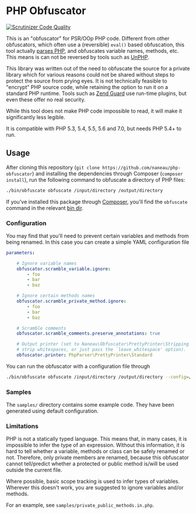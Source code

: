 # PHP Obfuscator

[![Scrutinizer Code Quality](https://scrutinizer-ci.com/g/naneau/php-obfuscator/badges/quality-score.png?b=master)](https://scrutinizer-ci.com/g/naneau/php-obfuscator/?branch=master)

This is an "obfuscator" for PSR/OOp PHP code. Different from other obfuscators, which often use a (reversible) `eval()` based obfuscation, this tool actually [parses PHP](https://github.com/nikic/PHP-Parser), and obfuscates variable names, methods, etc. This means is can not be reversed by tools such as [UnPHP](http://www.unphp.net).

This library was written out of the need to obfuscate the source for a private library which for various reasons could not be shared without steps to protect the source from prying eyes. It is not technically feasible to "encrypt" PHP source code, while retaining the option to run it on a standard PHP runtime. Tools such as [Zend Guard](http://www.zend.com/products/guard) use run-time plugins, but even these offer no real security.

While this tool does not make PHP code impossible to read, it will make it significantly less legible.

It is compatible with PHP 5.3, 5.4, 5.5, 5.6 and 7.0, but needs PHP 5.4+ to run.

## Usage

After cloning this repository (`git clone https://github.com/naneau/php-obfuscator`) and installing the dependencies through Composer (`composer install`), run the following command to obfuscate a directory of PHP files:

```bash
./bin/obfuscate obfuscate /input/directory /output/directory
```

If you've installed this package through [Composer](https://getcomposer.org), you'll find the `obfuscate` command in the relevant [bin dir](https://getcomposer.org/doc/articles/vendor-binaries.md).

### Configuration

You may find that you'll need to prevent certain variables and methods from being renamed. In this case you can create a simple YAML configuration file

```yaml
parameters:

    # Ignore variable names
    obfuscator.scramble_variable.ignore:
        - foo
        - bar
        - baz

    # Ignore certain methods names
    obfuscator.scramble_private_method.ignore:
        - foo
        - bar
        - baz

    # Scramble comments
    obfuscator.scramble_comments.preserve_annotations: true

    # Output printer (set to Naneau\Obfuscator\PrettyPrinter\Stripping to
    # strip whitespaces, or just pass the `leave_whitespace' option).
    obfuscator.printer: PhpParser\PrettyPrinter\Standard
```

You can run the obfuscator with a configuration file through

```bash
./bin/obfuscate obfuscate /input/directory /output/directory --config=/foo/bar/config.yml
```

### Samples

The `samples/` directory contains some example code. They have been generated using default configuration.


### Limitations

PHP is not a statically typed language. This means that, in many cases, it is impossible to infer the type of an expression. Without this information, it is hard to tell whether a variable, methods or class can be safely renamed or not. Therefore, only private members are renamed, because this obfuscator cannot tell/predict whether a protected or public method is/will be used outside the current file.

Where possible, basic scope tracking is used to infer types of variables. Wherever this doesn't work, you are suggested to ignore variables and/or methods.

For an example, see `samples/private_public_methods.in.php`.
